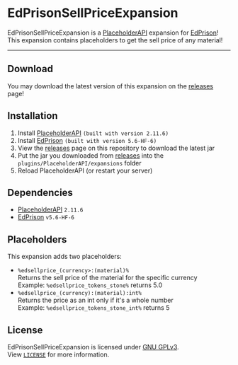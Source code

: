# EdPrisonSellPriceExpansion
EdPrisonSellPriceExpansion is a [PlaceholderAPI](https://www.spigotmc.org/resources/placeholderapi.6245/) expansion for [EdPrison](https://builtbybit.com/resources/edprison-core.24738/)!
<br>This expansion contains placeholders to get the sell price of any material!
***
## Download
You may download the latest version of this expansion on the [releases](https://github.com/DeOpping/EdPrisonSellPriceExpansion/releases) page!
## Installation
1. Install [PlaceholderAPI](https://www.spigotmc.org/resources/placeholderapi.6245/) <code>(built with version 2.11.6)</code>
2. Install [EdPrison](https://builtbybit.com/resources/edprison-core.24738/) <code>(built with version 5.6-HF-6)</code>
3. View the [releases](https://github.com/DeOpping/EdPrisonSellPriceExpansion/releases) page on this repository to download the latest jar
4. Put the jar you downloaded from [releases](https://github.com/DeOpping/EdPrisonSellPriceExpansion/releases) into the <code>plugins/PlaceholderAPI/expansions</code> folder
5. Reload PlaceholderAPI (or restart your server)
## Dependencies
- [PlaceholderAPI](https://www.spigotmc.org/resources/placeholderapi.6245/) <code>2.11.6</code>
- [EdPrison](https://builtbybit.com/resources/edprison-core.24738/) <code>v5.6-HF-6</code>
## Placeholders
This expansion adds two placeholders:
- <code>%edsellprice_(currency>:(material)%</code>
<br>Returns the sell price of the material for the specific currency
<br>Example: <code>%edsellprice_tokens_stone%</code> returns 5.0
- <code>%edsellprice_(currency):(material):int%</code>
<br>Returns the price as an int only if it's a whole number
<br>Example: <code>%edsellprice_tokens_stone_int%</code> returns 5
## License
EdPrisonSellPriceExpansion is licensed under [GNU GPLv3](https://www.gnu.org/licenses/).<br>
View [`LICENSE`](/LICENSE) for more information.
